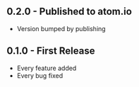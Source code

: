 ## 0.2.0 - Published to atom.io
* Version bumped by publishing

## 0.1.0 - First Release
* Every feature added
* Every bug fixed
